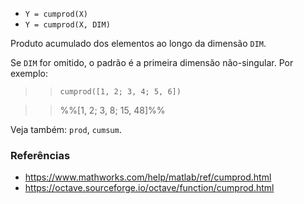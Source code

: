 * `Y = cumprod(X)`
* `Y = cumprod(X, DIM)`

Produto acumulado dos elementos ao longo da dimensão `DIM`.

Se `DIM` for omitido, o padrão é a primeira dimensão não-singular.
Por exemplo:

>> `cumprod([1, 2; 3, 4; 5, 6])`

>> %%[1, 2; 3, 8; 15, 48]%%

Veja também: `prod`, `cumsum`.

### Referências

* https://www.mathworks.com/help/matlab/ref/cumprod.html
* https://octave.sourceforge.io/octave/function/cumprod.html
